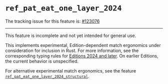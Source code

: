 # `ref_pat_eat_one_layer_2024`

The tracking issue for this feature is: [#123076]

[#123076]: https://github.com/rust-lang/rust/issues/123076

---

This feature is incomplete and not yet intended for general use.

This implements experimental, Edition-dependent match ergonomics under consideration for inclusion
in Rust.
For more information, see the corresponding typing rules for [Editions 2024 and later].
On earlier Editions, the current behavior is unspecified.

For alternative experimental match ergonomics, see the feature
[`ref_pat_eat_one_layer_2024_structural`](./ref-pat-eat-one-layer-2024-structural.md).

[Editions 2024 and later]: https://nadrieril.github.io/typing-rust-patterns/?compare=false&opts1=AQEBAAABAQABAgIAAQEBAAEBAAABAAA%3D&mode=rules&do_cmp=false
